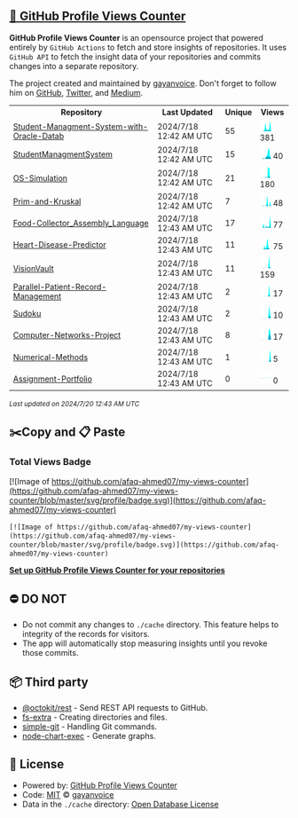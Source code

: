 ## [🚀 GitHub Profile Views Counter](https://github.com/gayanvoice/github-profile-views-counter)
**GitHub Profile Views Counter** is an opensource project that powered entirely by  `GitHub Actions` to fetch and store insights of repositories.
It uses `GitHub API` to fetch the insight data of your repositories and commits changes into a separate repository.

The project created and maintained by [gayanvoice](https://github.com/gayanvoice). Don't forget to follow him on [GitHub](https://github.com/gayanvoice), [Twitter](https://twitter.com/gayanvoice), and [Medium](https://gayanvoice.medium.com/).

<table>
	<tr>
		<th>
			Repository
		</th>
		<th>
			Last Updated
		</th>
		<th>
			Unique
		</th>
		<th>
			Views
		</th>
	</tr>
	<tr>
		<td>
			<a href="https://github.com/afaq-ahmed07/my-views-counter/tree/master/readme/654522860/year.md">
				Student-Managment-System-with-Oracle-Datab
			</a>
		</td>
		<td>
			2024/7/18 12:42 AM UTC
		</td>
		<td>
			55
		</td>
		<td>
			<img alt="Response time graph" src="https://github.com/afaq-ahmed07/my-views-counter/raw/master/graph/654522860/small/year.png" height="20"> 381
		</td>
	</tr>
	<tr>
		<td>
			<a href="https://github.com/afaq-ahmed07/my-views-counter/tree/master/readme/606989314/year.md">
				StudentManagmentSystem
			</a>
		</td>
		<td>
			2024/7/18 12:42 AM UTC
		</td>
		<td>
			15
		</td>
		<td>
			<img alt="Response time graph" src="https://github.com/afaq-ahmed07/my-views-counter/raw/master/graph/606989314/small/year.png" height="20"> 40
		</td>
	</tr>
	<tr>
		<td>
			<a href="https://github.com/afaq-ahmed07/my-views-counter/tree/master/readme/653105890/year.md">
				OS-Simulation
			</a>
		</td>
		<td>
			2024/7/18 12:42 AM UTC
		</td>
		<td>
			21
		</td>
		<td>
			<img alt="Response time graph" src="https://github.com/afaq-ahmed07/my-views-counter/raw/master/graph/653105890/small/year.png" height="20"> 180
		</td>
	</tr>
	<tr>
		<td>
			<a href="https://github.com/afaq-ahmed07/my-views-counter/tree/master/readme/608704106/year.md">
				Prim-and-Kruskal
			</a>
		</td>
		<td>
			2024/7/18 12:42 AM UTC
		</td>
		<td>
			7
		</td>
		<td>
			<img alt="Response time graph" src="https://github.com/afaq-ahmed07/my-views-counter/raw/master/graph/608704106/small/year.png" height="20"> 48
		</td>
	</tr>
	<tr>
		<td>
			<a href="https://github.com/afaq-ahmed07/my-views-counter/tree/master/readme/654526552/year.md">
				Food-Collector_Assembly_Language
			</a>
		</td>
		<td>
			2024/7/18 12:43 AM UTC
		</td>
		<td>
			17
		</td>
		<td>
			<img alt="Response time graph" src="https://github.com/afaq-ahmed07/my-views-counter/raw/master/graph/654526552/small/year.png" height="20"> 77
		</td>
	</tr>
	<tr>
		<td>
			<a href="https://github.com/afaq-ahmed07/my-views-counter/tree/master/readme/735390494/year.md">
				Heart-Disease-Predictor
			</a>
		</td>
		<td>
			2024/7/18 12:43 AM UTC
		</td>
		<td>
			11
		</td>
		<td>
			<img alt="Response time graph" src="https://github.com/afaq-ahmed07/my-views-counter/raw/master/graph/735390494/small/year.png" height="20"> 75
		</td>
	</tr>
	<tr>
		<td>
			<a href="https://github.com/afaq-ahmed07/my-views-counter/tree/master/readme/788078219/year.md">
				VisionVault
			</a>
		</td>
		<td>
			2024/7/18 12:43 AM UTC
		</td>
		<td>
			11
		</td>
		<td>
			<img alt="Response time graph" src="https://github.com/afaq-ahmed07/my-views-counter/raw/master/graph/788078219/small/year.png" height="20"> 159
		</td>
	</tr>
	<tr>
		<td>
			<a href="https://github.com/afaq-ahmed07/my-views-counter/tree/master/readme/802793033/year.md">
				Parallel-Patient-Record-Management
			</a>
		</td>
		<td>
			2024/7/18 12:43 AM UTC
		</td>
		<td>
			2
		</td>
		<td>
			<img alt="Response time graph" src="https://github.com/afaq-ahmed07/my-views-counter/raw/master/graph/802793033/small/year.png" height="20"> 17
		</td>
	</tr>
	<tr>
		<td>
			<a href="https://github.com/afaq-ahmed07/my-views-counter/tree/master/readme/802791594/year.md">
				Sudoku
			</a>
		</td>
		<td>
			2024/7/18 12:43 AM UTC
		</td>
		<td>
			2
		</td>
		<td>
			<img alt="Response time graph" src="https://github.com/afaq-ahmed07/my-views-counter/raw/master/graph/802791594/small/year.png" height="20"> 10
		</td>
	</tr>
	<tr>
		<td>
			<a href="https://github.com/afaq-ahmed07/my-views-counter/tree/master/readme/749389203/year.md">
				Computer-Networks-Project
			</a>
		</td>
		<td>
			2024/7/18 12:43 AM UTC
		</td>
		<td>
			8
		</td>
		<td>
			<img alt="Response time graph" src="https://github.com/afaq-ahmed07/my-views-counter/raw/master/graph/749389203/small/year.png" height="20"> 17
		</td>
	</tr>
	<tr>
		<td>
			<a href="https://github.com/afaq-ahmed07/my-views-counter/tree/master/readme/664575819/year.md">
				Numerical-Methods
			</a>
		</td>
		<td>
			2024/7/18 12:43 AM UTC
		</td>
		<td>
			1
		</td>
		<td>
			<img alt="Response time graph" src="https://github.com/afaq-ahmed07/my-views-counter/raw/master/graph/664575819/small/year.png" height="20"> 5
		</td>
	</tr>
	<tr>
		<td>
			<a href="https://github.com/afaq-ahmed07/my-views-counter/tree/master/readme/772928418/year.md">
				Assignment-Portfolio
			</a>
		</td>
		<td>
			2024/7/18 12:43 AM UTC
		</td>
		<td>
			0
		</td>
		<td>
			<img alt="Response time graph" src="https://github.com/afaq-ahmed07/my-views-counter/raw/master/graph/772928418/small/year.png" height="20"> 0
		</td>
	</tr>
</table>

<small><i>Last updated on 2024/7/20 12:43 AM UTC</i></small>

## ✂️Copy and 📋 Paste
### Total Views Badge
[![Image of https://github.com/afaq-ahmed07/my-views-counter](https://github.com/afaq-ahmed07/my-views-counter/blob/master/svg/profile/badge.svg)](https://github.com/afaq-ahmed07/my-views-counter)

```readme
[![Image of https://github.com/afaq-ahmed07/my-views-counter](https://github.com/afaq-ahmed07/my-views-counter/blob/master/svg/profile/badge.svg)](https://github.com/afaq-ahmed07/my-views-counter)
```
[**Set up GitHub Profile Views Counter for your repositories**](https://github.com/gayanvoice/github-profile-views-counter)
## ⛔ DO NOT
- Do not commit any changes to `./cache` directory. This feature helps to integrity of the records for visitors.
- The app will automatically stop measuring insights until you revoke those commits.
## 📦 Third party

- [@octokit/rest](https://www.npmjs.com/package/@octokit/rest) - Send REST API requests to GitHub.
- [fs-extra](https://www.npmjs.com/package/fs-extra) - Creating directories and files.
- [simple-git](https://www.npmjs.com/package/simple-git) - Handling Git commands.
- [node-chart-exec](https://www.npmjs.com/package/node-chart-exec) - Generate graphs.
## 📄 License
- Powered by: [GitHub Profile Views Counter](https://github.com/gayanvoice/github-profile-views-counter)
- Code: [MIT](./LICENSE) © [gayanvoice](https://github.com/gayanvoice)
- Data in the `./cache` directory: [Open Database License](https://opendatacommons.org/licenses/odbl/1-0/)